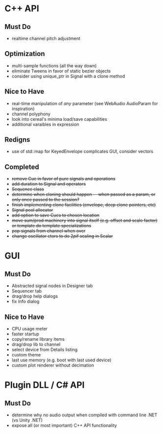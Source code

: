 # C++ API
## Must Do
- realtime channel pitch adjustment

## Optimization
- multi-sample functions (all the way down)
- eliminate Tweens in favor of static bezier objects
- consider using unique_ptr in Signal with a clone method

## Nice to Have
- real-time manipulation of *any* parameter (see WebAudio AudioParam for inspiration)
- channel polyphony 
- look into cereal's minima load/save capabilities
- additional varaibles in expression

## Redigns
- use of std::map for KeyedEnvelope complicates GUI, consider vectors

## Completed
- ~~remove Cue in favor of pure signals and operations~~
- ~~add duration to Signal and operators~~
- ~~Sequence class~~
- ~~determine when cloning should happen -- when passed as a param, or only once passed to the session?~~
- ~~finish implementing clone facilities (envelope, deep clone pointers, etc)~~ 
- ~~Signal pool allocator~~ 
- ~~add option to save Cues to chosen location~~
- ~~move sum/prod machinery into signal itself (e.g. offset and scale factor) or template do template specializations~~ 
- ~~pop signals from channel when over~~
- ~~change oscillator ctors to do 2*pi*f scaling in Scalar~~


# GUI
## Must Do
- Abstracted signal nodes in Designer tab
- Sequencer tab
- drag/drop help dialogs
- fix Info dialog

## Nice to Have
- CPU usage meter
- faster startup
- copy/rename library items
- drag/drop lib to channel
- select device from Details listing
- custom theme
- last use memory (e.g. boot with last used device)
- custom plot renderer without decimation

# Plugin DLL / C# API
## Must Do
- determine why no audio output when compiled with command line .NET (vs Unity .NET)
- expose all (or most important) C++ API functionality